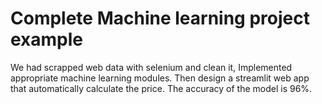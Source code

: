 # Complete Machine learning project example

We had scrapped web data with selenium and clean it,
Implemented appropriate machine learning modules.
Then design a streamlit web app that automatically calculate the price.
The accuracy of the model is 96%.
